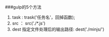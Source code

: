 ###gulp的5个方法
1. task : trask('任务名'，回掉函数);
2. src ： src('./*.js')
3. dest 指定文件处理后的输出路径: dest('./minjs/')
